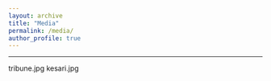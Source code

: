 ```yaml
---
layout: archive
title: "Media"
permalink: /media/
author_profile: true
---
```

---

tribune.jpg
kesari.jpg
